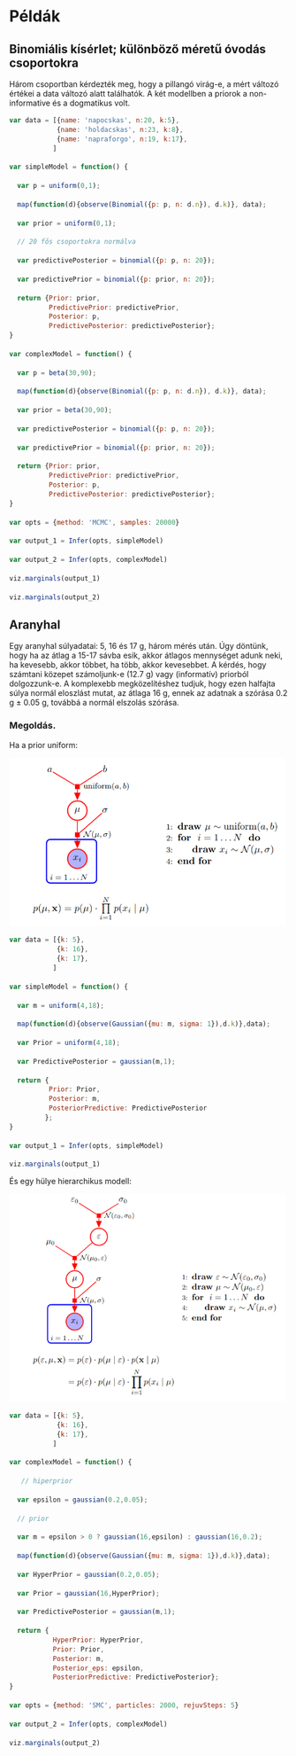 # Példák 

## Binomiális kísérlet; különböző méretű óvodás csoportokra

Három csoportban kérdezték meg, hogy a pillangó virág-e, a mért változó értékei a data változó alatt találhatók. A két modellben a priorok a non-informative és a dogmatikus volt. 

````javascript
var data = [{name: 'napocskas', n:20, k:5},
            {name: 'holdacskas', n:23, k:8},
            {name: 'napraforgo', n:19, k:17},
           ]

var simpleModel = function() {
  
  var p = uniform(0,1);
  
  map(function(d){observe(Binomial({p: p, n: d.n}), d.k)}, data);
  
  var prior = uniform(0,1);
  
  // 20 fős csoportokra normálva
  
  var predictivePosterior = binomial({p: p, n: 20});
  
  var predictivePrior = binomial({p: prior, n: 20});
  
  return {Prior: prior, 
          PredictivePrior: predictivePrior, 
          Posterior: p, 
          PredictivePosterior: predictivePosterior};
}

var complexModel = function() {
  
  var p = beta(30,90);
  
  map(function(d){observe(Binomial({p: p, n: d.n}), d.k)}, data);
  
  var prior = beta(30,90);
  
  var predictivePosterior = binomial({p: p, n: 20});
  
  var predictivePrior = binomial({p: prior, n: 20});
  
  return {Prior: prior, 
          PredictivePrior: predictivePrior, 
          Posterior: p, 
          PredictivePosterior: predictivePosterior};
}

var opts = {method: 'MCMC', samples: 20000}

var output_1 = Infer(opts, simpleModel)

var output_2 = Infer(opts, complexModel)

viz.marginals(output_1)

viz.marginals(output_2)
````
## Aranyhal

Egy aranyhal súlyadatai: 5, 16 és 17 g, három mérés után. Úgy döntünk, hogy ha az átlag a 15-17 sávba esik, akkor átlagos mennységet adunk neki, ha kevesebb, akkor többet, ha több, akkor kevesebbet. A kérdés, hogy számtani közepet számoljunk-e (12.7 g) vagy (informatív) priorból dolgozzunk-e. A komplexebb megközelítéshez tudjuk, hogy ezen halfajta súlya normál eloszlást mutat, az átlaga 16 g, ennek az adatnak a szórása 0.2 g ± 0.05 g, továbbá a normál elszolás szórása. 

### Megoldás. 

Ha a prior uniform: 

<img src="https://github.com/mozow01/cog_compsci/blob/main/orak/files/gaussunif_1.png" width=500>

````javascript
var data = [{k: 5},
            {k: 16},
            {k: 17},
           ]

var simpleModel = function() {
  
  var m = uniform(4,18);
   
  map(function(d){observe(Gaussian({mu: m, sigma: 1}),d.k)},data);
  
  var Prior = uniform(4,18);
  
  var PredictivePosterior = gaussian(m,1);
  
  return {
          Prior: Prior, 
          Posterior: m,
          PosteriorPredictive: PredictivePosterior
         };
}

var output_1 = Infer(opts, simpleModel)

viz.marginals(output_1)
````

És egy hülye hierarchikus modell:

<img src="https://github.com/mozow01/cog_compsci/blob/main/orak/files/gausshier.png" width=500>



````javascript
var data = [{k: 5},
            {k: 16},
            {k: 17},
           ]

var complexModel = function() {
  
   // hiperprior
  
  var epsilon = gaussian(0.2,0.05);

  // prior
  
  var m = epsilon > 0 ? gaussian(16,epsilon) : gaussian(16,0.2);
  
  map(function(d){observe(Gaussian({mu: m, sigma: 1}),d.k)},data);
  
  var HyperPrior = gaussian(0.2,0.05);
  
  var Prior = gaussian(16,HyperPrior);
  
  var PredictivePosterior = gaussian(m,1);
  
  return {
           HyperPrior: HyperPrior,
           Prior: Prior, 
           Posterior: m,
           Posterior_eps: epsilon,
           PosteriorPredictive: PredictivePosterior};
}

var opts = {method: 'SMC', particles: 2000, rejuvSteps: 5}

var output_2 = Infer(opts, complexModel)

viz.marginals(output_2)
````

